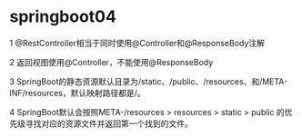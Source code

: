 # springboot04

1 @RestController相当于同时使用@Controller和@ResponseBody注解

2 返回视图使用@Controller，不能使用@ResponseBody

3 SpringBoot的静态资源默认目录为/static、/public、/resources、和/META-INF/resources，默认映射路径都是/。

4 SpringBoot默认会按照META-/resources > resources > static > public 的优先级寻找对应的资源文件并返回第一个找到的文件。

